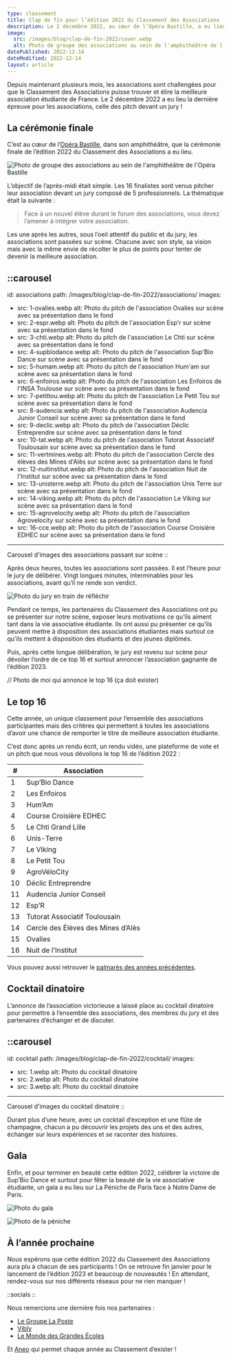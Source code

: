 ```yaml
---
type: classement
title: Clap de fin pour l’édition 2022 du Classement des Associations
description: Le 2 décembre 2022, au cœur de l’Opéra Bastille, a eu lieu la cérémonie finale du Classement des Associations. Elle a permis aux 16 finalistes de réaliser leur pitch et d’élire Sup’Bio Dance, association du groupe Ionis (EPITA, Epitech et Sup’Biotech), meilleure association étudiante de France.
image:
  src: /images/blog/clap-de-fin-2022/cover.webp
  alt: Photo de groupe des associations au sein de l'amphithéâtre de l'Opéra Bastille
datePublished: 2022-12-14
dateModified: 2022-12-14
layout: article
---
```


Depuis maintenant plusieurs mois, les associations sont challengées pour que le Classement des Associations puisse trouver et élire la meilleure association étudiante de France. Le 2 décembre 2022 a eu lieu la dernière épreuve pour les associations, celle des pitch devant un jury !

## La cérémonie finale

C’est au cœur de l’[Opéra Bastille](https://www.operadeparis.fr/), dans son amphithéâtre, que la cérémonie finale de l’édition 2022 du Classement des Associations a eu lieu.

![Photo de groupe des associations au sein de l'amphithéâtre de l'Opéra Bastille](/images/blog/clap-de-fin-2022/salle.webp)

L’objectif de l’après-midi était simple. Les 16 finalistes sont venus pitcher leur association devant un jury composé de 5 professionnels. La thématique était la suivante :

> Face à un nouvel élève durant le forum des associations, vous devez l’amener à intégrer votre association.
> 

Les une après les autres, sous l’oeil attentif du public et du jury, les associations sont passées sur scène. Chacune avec son style, sa vision mais avec la même envie de récolter le plus de points pour tenter de devenir la meilleure association.

::carousel
---
id: associations
path: /images/blog/clap-de-fin-2022/associations/
images:
  - src: 1-ovalies.webp
    alt: Photo du pitch de l'association Ovalies sur scène avec sa présentation dans le fond
  - src: 2-espr.webp
    alt: Photo du pitch de l'association Esp'r sur scène avec sa présentation dans le fond
  - src: 3-chti.webp
    alt: Photo du pitch de l'association Le Chti sur scène avec sa présentation dans le fond
  - src: 4-supbiodance.webp
    alt: Photo du pitch de l'association Sup'Bio Dance sur scène avec sa présentation dans le fond
  - src: 5-humam.webp
    alt: Photo du pitch de l'association Hum'am sur scène avec sa présentation dans le fond
  - src: 6-enfoiros.webp
    alt: Photo du pitch de l'association Les Enfoiros de l'INSA Toulouse sur scène avec sa présentation dans le fond
  - src: 7-petittou.webp
    alt: Photo du pitch de l'association Le Petit Tou sur scène avec sa présentation dans le fond
  - src: 8-audencia.webp
    alt: Photo du pitch de l'association Audencia Junior Conseil sur scène avec sa présentation dans le fond
  - src: 9-declic.webp
    alt: Photo du pitch de l'association Déclic Entreprendre sur scène avec sa présentation dans le fond
  - src: 10-tat.webp
    alt: Photo du pitch de l'association Tutorat Associatif Toulousain sur scène avec sa présentation dans le fond
  - src: 11-vertmines.webp
    alt: Photo du pitch de l'association Cercle des élèves des Mines d'Alès sur scène avec sa présentation dans le fond
  - src: 12-nuitinstitut.webp
    alt: Photo du pitch de l'association Nuit de l'Institut sur scène avec sa présentation dans le fond
  - src: 13-unisterre.webp
    alt: Photo du pitch de l'association Unis Terre sur scène avec sa présentation dans le fond
  - src: 14-viking.webp
    alt: Photo du pitch de l'association Le Viking sur scène avec sa présentation dans le fond
  - src: 15-agrovelocity.webp
    alt: Photo du pitch de l'association Agrovelocity sur scène avec sa présentation dans le fond
  - src: 16-cce.webp
    alt: Photo du pitch de l'association Course Croisière EDHEC sur scène avec sa présentation dans le fond
---
Carousel d'images des associations passant sur scène
::

Après deux heures, toutes les associations sont passées. Il est l’heure pour le jury de délibérer. Vingt longues minutes, interminables pour les associations, avant qu’il ne rende son verdict.

![Photo du jury en train de réfléchir](/images/blog/clap-de-fin-2022/jury.webp)

Pendant ce temps, les partenaires du Classement des Associations ont pu se présenter sur notre scène, exposer leurs motivations ce qu’ils aiment tant dans la vie associative étudiante. Ils ont aussi pu présenter ce qu’ils peuvent mettre à disposition des associations étudiantes mais surtout ce qu’ils mettent à disposition des étudiants et des jeunes diplômés.

Puis, après cette longue délibération, le jury est revenu sur scène pour dévoiler l’ordre de ce top 16 et surtout annoncer l’association gagnante de l’édition 2023.

// Photo de moi qui annonce le top 16 (ça doit exister)

## Le top 16

Cette année, un unique classement pour l’ensemble des associations participantes mais des critères qui permettent à toutes les associations d’avoir une chance de remporter le titre de meilleure association étudiante.

C’est donc après un rendu écrit, un rendu vidéo, une plateforme de vote et un pitch que nous vous dévoilons le top 16 de l’édition 2022 : 

| # | Association |
| --- | --- |
| 1 | Sup’Bio Dance |
| 2 | Les Enfoiros |
| 3 | Hum’Am |
| 4 | Course Croisière EDHEC |
| 5 | Le Chti Grand Lille |
| 6 | Unis-Terre |
| 7 | Le Viking |
| 8 | Le Petit Tou |
| 9 | AgroVéloCity |
| 10 | Déclic Entreprendre |
| 11 | Audencia Junior Conseil |
| 12 | Esp’R |
| 13 | Tutorat Associatif Toulousain |
| 14 | Cercle des Élèves des Mines d’Alès |
| 15 | Ovalies |
| 16 | Nuit de l’Institut |

Vous pouvez aussi retrouver le [palmarès des années précédentes](https://le-classement.fr/le-palmares).

## Cocktail dinatoire

L’annonce de l’association victorieuse a laissé place au cocktail dinatoire pour permettre à l’ensemble des associations, des membres du jury et des partenaires d’échanger et de discuter.

::carousel
---
id: cocktail
path: /images/blog/clap-de-fin-2022/cocktail/
images:
  - src: 1.webp
    alt: Photo du cocktail dinatoire
  - src: 2.webp
    alt: Photo du cocktail dinatoire
  - src: 3.webp
    alt: Photo du cocktail dinatoire
---
Carousel d'images du cocktail dinatoire
::

Durant plus d’une heure, avec un cocktail d’exception et une flûte de champagne, chacun a pu découvrir les projets des uns et des autres, échanger sur leurs expériences et se raconter des histoires.

## Gala

Enfin, et pour terminer en beauté cette édition 2022, célébrer la victoire de Sup’Bio Dance et surtout pour fêter la beauté de la vie associative étudiante, un gala a eu lieu sur La Péniche de Paris face à Notre Dame de Paris.

![Photo du gala](/images/blog/clap-de-fin-2022/gala.webp)

![Photo de la péniche](/images/blog/clap-de-fin-2022/peniche.webp)

## À l’année prochaine

Nous espérons que cette édition 2022 du Classement des Associations aura plu à chacun de ses participants ! On se retrouve fin janvier pour le lancement de l’édition 2023 et beaucoup de nouveautés ! En attendant, rendez-vous sur nos différents réseaux pour ne rien manquer !

::socials
::

Nous remercions une dernière fois nos partenaires :

- [Le Groupe La Poste](https://www.lapostegroupe.com/)
- [Vibly](https://vibly.fr/)
- [Le Monde des Grandes Écoles](https://www.mondedesgrandesecoles.fr/)

Et [Aneo](https://www.aneo.eu/) qui permet chaque année au Classement d’exister !
